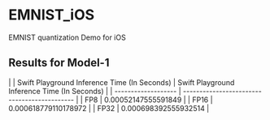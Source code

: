 # EMNIST_iOS
EMNIST quantization Demo for iOS

## Results for Model-1

|                     | Swift Playground Inference Time (In Seconds) | Swift Playground Inference Time (In Seconds) |
| ------------------- | -------------------------------------------- |
| FP8                 | 0.00052147555591849                          |
| FP16                | 0.000618779110178972                         |
| FP32                | 0.000698392555932514                         |



